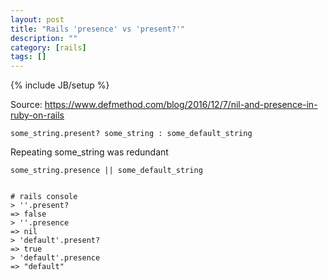 ```yaml
---
layout: post
title: "Rails 'presence' vs 'present?'"
description: ""
category: [rails]
tags: []
---
```

{% include JB/setup %}

Source: <https://www.defmethod.com/blog/2016/12/7/nil-and-presence-in-ruby-on-rails>

    some_string.present? some_string : some_default_string

Repeating some_string was redundant

    some_string.presence || some_default_string


    # rails console
    > ''.present?
    => false
    > ''.presence
    => nil
    > 'default'.present?
    => true
    > 'default'.presence
    => "default"